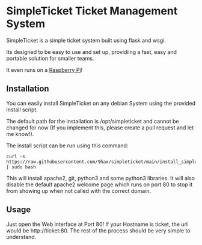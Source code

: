 # SimpleTicket Ticket Management System

SimpleTicket is a simple ticket system built using flask and wsgi.

Its designed to be easy to use and set up, providiing a fast, easy and portable solution for smaller teams.

It even runs on a [Raspberry Pi](https://raspberrypi.org)!

## Installation

You can easily install SimpleTicket on any debian System using the provided install script.

The default path for the installation is /opt/simpleticket and cannot be changed for now
(If you implement this, please create a pull request and let me know!).

The install script can be run using this command:

    curl -s https://raw.githubusercontent.com/9hax/simpleticket/main/install_simpleticket.sh | sudo bash

This will install apache2, git, python3 and some python3 libraries.
It will also disable the default apache2 welcome page which runs on port 80 to stop it from showing up when not called with the correct domain.

## Usage

Just open the Web interface at Port 80! 
If your Hostname is ticket, the url would be http://ticket:80.
The rest of the process should be very simple to understand.
